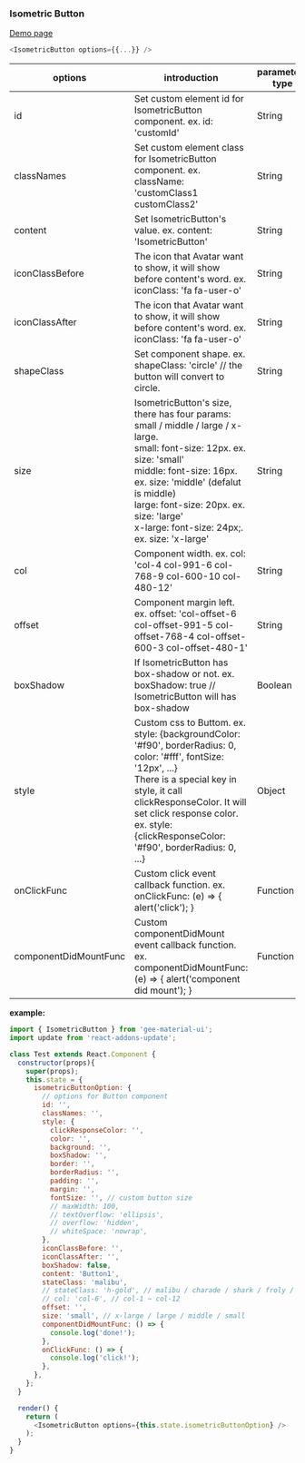 ### Isometric Button

[Demo page](https://kyle-cheng-portfolio.herokuapp.com/portfolio/react-material-design#isometricButton)

```js
<IsometricButton options={{...}} />
```

options                   | introduction                                                        | parameters type
------------------------- | ------------------------------------------------------------------- | -------------------
id                        | Set custom element id for IsometricButton component. ex. id: 'customId'      | String
classNames                | Set custom element class for IsometricButton component. ex. className: 'customClass1 customClass2'   | String
content                   | Set IsometricButton's value. ex. content: 'IsometricButton'   | String
iconClassBefore           | The icon that Avatar want to show, it will show before content's word. ex. iconClass: 'fa fa-user-o'    | String
iconClassAfter            | The icon that Avatar want to show, it will show before content's word. ex. iconClass: 'fa fa-user-o'    | String
shapeClass                | Set component shape. ex. shapeClass: 'circle' // the button will convert to circle.  | String
size                      | IsometricButton's size, there has four params: small / middle /  large / x-large.<br/>small: font-size: 12px. ex. size: 'small'<br/>middle: font-size: 16px. ex. size: 'middle' (defalut is middle)<br/>large: font-size: 20px. ex. size: 'large'<br/>x-large: font-size: 24px;. ex. size: 'x-large'                        | String
col                       | Component width. ex. col: 'col-4 col-991-6 col-768-9 col-600-10 col-480-12' | String
offset                    | Component margin left. ex. offset: 'col-offset-6 col-offset-991-5 col-offset-768-4 col-offset-600-3 col-offset-480-1' | String
boxShadow                 | If IsometricButton has box-shadow or not. ex. boxShadow: true // IsometricButton will has box-shadow | Boolean
style                     | Custom css to Buttom. ex. style: {backgroundColor: '#f90', borderRadius: 0, color: '#fff', fontSize: '12px', ...}<br/>There is a special key in style, it call clickResponseColor. It will set click response color. ex. style: {clickResponseColor: '#f90', borderRadius: 0, ...} | Object
onClickFunc               | Custom click event callback function. ex. onClickFunc: (e) => { alert('click'); } | Function
componentDidMountFunc     | Custom componentDidMount event callback function. ex. componentDidMountFunc: (e) => { alert('component did mount'); } | Function

**example:**
```js
import { IsometricButton } from 'gee-material-ui';
import update from 'react-addons-update';

class Test extends React.Component {
  constructor(props){
    super(props);
    this.state = {
      isometricButtonOption: {
        // options for Button component
        id: '',
        classNames: '',
        style: {
          clickResponseColor: '',
          color: '',
          background: '',
          boxShadow: '',
          border: '',
          borderRadius: '',
          padding: '',
          margin: '',
          fontSize: '', // custom button size
          // maxWidth: 100,
          // textOverflow: 'ellipsis',
          // overflow: 'hidden',
          // whiteSpace: 'nowrap',
        },
        iconClassBefore: '',
        iconClassAfter: '',
        boxShadow: false,
        content: 'Button1',
        stateClass: 'malibu',
        // stateClass: 'h-gold', // malibu / charade / shark / froly / fern
        // col: 'col-6', // col-1 ~ col-12
        offset: '',
        size: 'small', // x-large / large / middle / small
        componentDidMountFunc: () => {
          console.log('done!');
        },
        onClickFunc: () => {
          console.log('click!');
        },
      },
    };
  }

  render() {
    return (
      <IsometricButton options={this.state.isometricButtonOption} />
    );
  }
}
```
